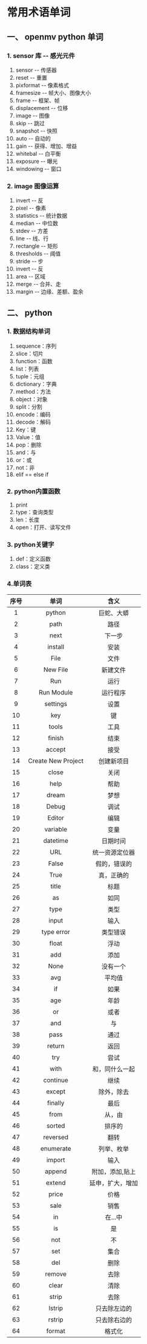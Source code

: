 
# 常用术语单词
## 一、 openmv python 单词
### 1. sensor 库 -- 感光元件 
1. sensor -- 传感器
2. reset -- 重置
3. pixformat -- 像素格式
4. framesize -- 帧大小、图像大小
5. frame -- 框架、帧
6. displacement -- 位移
7. image -- 图像
8. skip -- 跳过
9. snapshot -- 快照
10. auto -- 自动的
11. gain -- 获得、增加、增益
12. whitebal -- 白平衡
13. exposure -- 曝光
14. windowing -- 窗口 
### 2. image 图像运算
1. invert -- 反
2. pixel -- 像素
3. statistics -- 统计数据
4. median -- 中位数
5. stdev -- 方差
6. line -- 线、行
7. rectangle -- 矩形
8. thresholds -- 阈值
9. stride -- 步
10. invert -- 反
11. area -- 区域
12. merge -- 合并、走
13. margin -- 边缘、差额、盈余

## 二、 python
### 1. 数据结构单词
1. sequence：序列
2. slice：切片
3. function：函数
4. list：列表
5. tuple：元组
6. dictionary：字典
7. method：方法
8. object：对象
9. split：分割
10. encode：编码
11. decode：解码
12. Key：键
13. Value：值
14. pop：删除
15. and：与
16. or：或
17. not：非
18. elif  == else if
### 2. python内置函数
1. print
2. type：查询类型
3. len：长度
4. open：打开、读写文件
### 3. python关键字
1. def：定义函数
2. class：定义类
### 4.单词表
|序号|单词|含义|
|:-:|:-:|:-:|
|1|python|巨蛇、大蟒|
|2|path|路径|
|3|next|下一步|
|4|install|安装|
|5|File|文件|
|6|New File|新建文件|
|7|Run|运行|
|8|Run Module|运行程序|
|9|settings|设置|
|10|key|键|
|11|tools|工具|
|12|finish|结束|
|13|accept|接受|
|14|Create New Project|创建新项目|
|15|close|关闭|
|16|help|帮助|
|17|dream|梦想|
|18|Debug|调试|
|19|Editor|编辑|
|20|variable|变量|
|21|datetime|日期时间|
|22|URL|统一资源定位器|
|23|False|假的，错误的|
|24|True|真，正确的|
|25|title|标题|
|26|as|如同|
|27|type|类型|
|28|input|输入|
|29|type error|类型错误|
|30|float|浮动|
|31|add|添加|
|32|None|没有一个|
|33|avg|平均值|
|34|if|如果|
|35|age|年龄|
|36|or|或者|
|37|and|与|
|38|pass|通过|
|39|return|返回|
|40|try|尝试|
|41|with|和，同什么一起|
|42|continue|继续|
|43|except|除外，除去|
|44|finally|最后|
|45|from|从，由|
|46|sorted|排序的|
|47|reversed|翻转|
|48|enumerate|列举、枚举|
|49|import|输入|
|50|append|附加，添加,贴上|
|51|extend|延申，扩大，增加|
|52|price|价格|
|53|sale|销售|
|54|in|在...中|
|55|is|是|
|56|not|不|
|57|set|集合|
|58|del|删除|
|59|remove|去除|
|60|clear|清除|
|61|strip|去除|
|62|lstrip|只去除左边的|
|63|rstrip|只去除右边的|
|64|format|格式化|








